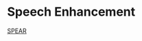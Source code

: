 # Speech Enhancement 

[SPEAR](https://docs.google.com/spreadsheets/d/147Euu3DrPyo7_wo5vaAP16Jk31kZuDuPk0iU4lL8CjA/edit?usp=sharing)
